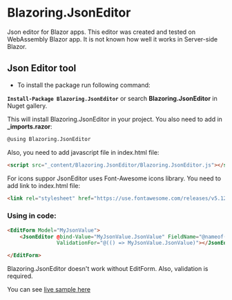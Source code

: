 # Blazoring.JsonEditor
Json editor for Blazor apps. This editor was created and tested on WebAssembly Blazor app. It is not known how well it works in Server-side Blazor.

## Json Editor tool

* To install the package run following command:

**`Install-Package Blazoring.JsonEditor`**
or search **Blazoring.JsonEditor** in Nuget gallery.

This will install Blazoring.JsonEditor in your project. You also need to add in **_imports.razor**:
```html
@using Blazoring.JsonEditor
```
Also, you need to add javascript file in index.html file:

```html
<script src="_content/Blazoring.JsonEditor/Blazoring.JsonEditor.js"></script>
```
For icons suppor JsonEditor uses Font-Awesome icons library. You need to add link to index.html file:
```html
<link rel="stylesheet" href="https://use.fontawesome.com/releases/v5.12.0/css/all.css">
```

### Using in code:

```html
<EditForm Model="MyJsonValue">
    <JsonEditor @bind-Value="MyJsonValue.JsonValue" FieldName="@nameof(JsonTestModel.JsonValue)" 
                ValidationFor="@(() => MyJsonValue.JsonValue)"></JsonEditor>

</EditForm>
```

Blazoring.JsonEditor doesn't work without EditForm. Also, validation is required.

You can see [live sample here](https://peaceful-golick-f36338.netlify.com/)
